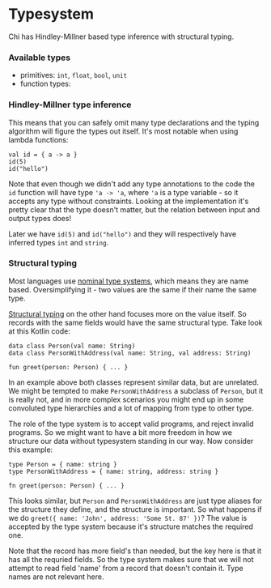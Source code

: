 # Typesystem

Chi has Hindley-Millner based type inference with structural typing. 

### Available types

- primitives: `int`, `float`, `bool`, `unit`
- function types: 

### Hindley-Millner type inference

This means that you can safely omit many type declarations and the typing algorithm will figure the types out itself.
It's most notable when using lambda functions:

```chi
val id = { a -> a }
id(5)
id("hello")
```

Note that even though we didn't add any type annotations to the code the `id` function will have type `'a -> 'a`,
where `'a` is a type variable - so it accepts any type without constraints. Looking at the implementation it's pretty
clear that the type doesn't matter, but the relation between input and output types does!

Later we have `id(5)` and `id("hello")` and they will respectively have inferred types `int` and `string`.

### Structural typing

Most languages use [nominal type systems](https://en.wikipedia.org/wiki/Nominal_type_system), which means they are name
based. Oversimplifying it - two values are the same if their name the same type.

[Structural typing](https://en.wikipedia.org/wiki/Structural_type_system) on the other hand focuses more on the value
itself. So records with the same fields would have the
same structural type. Take look at this Kotlin code:

```
data class Person(val name: String)
data class PersonWithAddress(val name: String, val address: String)

fun greet(person: Person) { ... }
```

In an example above both classes represent similar data, but are unrelated. We might be tempted to
make `PersonWithAddress` a subclass of `Person`, but it is really not, and in more complex scenarios you might end up in
some convoluted type hierarchies and a lot of mapping from type to other type.

The role of the type system is to accept valid programs, and reject invalid programs. So we might want to have a bit
more freedom in how we structure our data without typesystem standing in our way. Now consider this example:

```chi
type Person = { name: string }
type PersonWithAddress = { name: string, address: string }

fn greet(person: Person) { ... }
```

This looks similar, but `Person` and `PersonWithAddress` are just type aliases for the structure they define, and the
structure is important. So what happens if we do `greet({ name: 'John', address: 'Some St. 87' })`? The value is
accepted by the type system because it's structure matches the required one.

Note that the record has more field's than needed, but the key here is that it has all the requried fields. So the type
system makes sure that we will not attempt to read field 'name' from a record that doesn't contain it. Type names are not relevant here.

